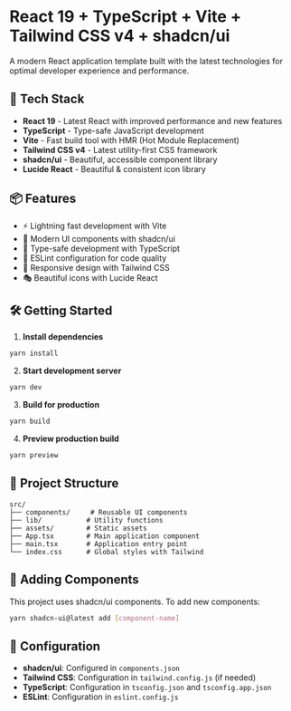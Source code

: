 # React 19 + TypeScript + Vite + Tailwind CSS v4 + shadcn/ui

A modern React application template built with the latest technologies for optimal developer experience and performance.

## 🚀 Tech Stack

- **React 19** - Latest React with improved performance and new features
- **TypeScript** - Type-safe JavaScript development
- **Vite** - Fast build tool with HMR (Hot Module Replacement)
- **Tailwind CSS v4** - Latest utility-first CSS framework
- **shadcn/ui** - Beautiful, accessible component library
- **Lucide React** - Beautiful & consistent icon library

## 📦 Features

- ⚡ Lightning fast development with Vite
- 🎨 Modern UI components with shadcn/ui
- 🎯 Type-safe development with TypeScript
- 🔧 ESLint configuration for code quality
- 📱 Responsive design with Tailwind CSS
- 🎭 Beautiful icons with Lucide React

## 🛠️ Getting Started

1. **Install dependencies**
  ```bash
  yarn install
  ```

2. **Start development server**
  ```bash
  yarn dev
  ```

3. **Build for production**
  ```bash
  yarn build
  ```

4. **Preview production build**
  ```bash
  yarn preview
  ```

## 📁 Project Structure

```
src/
├── components/     # Reusable UI components
├── lib/           # Utility functions
├── assets/        # Static assets
├── App.tsx        # Main application component
├── main.tsx       # Application entry point
└── index.css      # Global styles with Tailwind

```

## 🎨 Adding Components

This project uses shadcn/ui components. To add new components:

```bash
yarn shadcn-ui@latest add [component-name]
```

## 🔧 Configuration

- **shadcn/ui**: Configured in `components.json`
- **Tailwind CSS**: Configuration in `tailwind.config.js` (if needed)
- **TypeScript**: Configuration in `tsconfig.json` and `tsconfig.app.json`
- **ESLint**: Configuration in `eslint.config.js`

